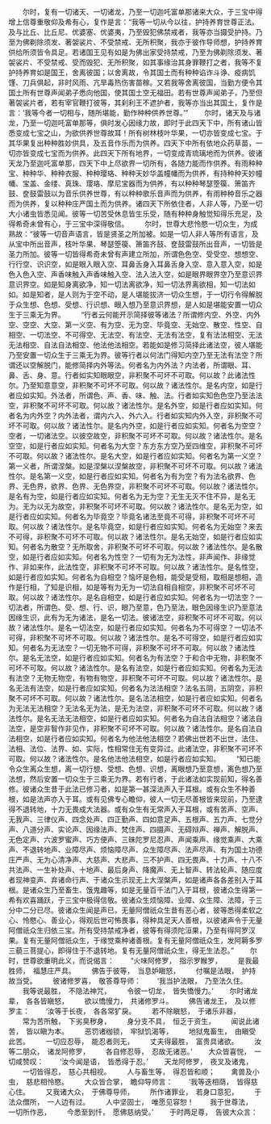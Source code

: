 <!-- { "loadSidebar": true } -->
　　尔时，复有一切诸天、一切诸龙，乃至一切迦吒富单那诸来大众，于三宝中得增上信尊重敬仰及希有心，复作是言：“我等一切从今以往，护持养育世尊正法。及与比丘、比丘尼、优婆塞、优婆夷，乃至毁犯佛禁戒者，我等亦当摄受护持。乃至为佛剃除须发、著袈裟片、不受禁戒、无所积聚，我亦于彼作导师想，护持养育供给所须皆令具足。若诸国王见有如是为佛出家受持禁戒，乃至为佛剃除须发、著袈裟片、不受禁戒、受而毁犯、无所积聚，如其事缘治其身罪鞭打之者，我等不复护持养育如是国王，舍离彼国；以舍离故，令其国土而有种种谄诈斗诤、疫病饥馑、刀兵俱起，非时风雨、亢旱毒热伤害苗稼。又若我等舍离彼国，当勤方便令其国土所有世尊声闻弟子悉向他国，使其国土空无福田。若有世尊声闻弟子，乃至但著袈裟片者，若有宰官鞭打彼等，其刹利王不遮护者，我等亦当出其国土，复作是言：‘我等今者一切相与，随所堪能，勤作种种供养世尊。’”
　　尔时，诸天及与诸龙，乃至一切迦吒富单那等，俱时发心因缘力故，即时于此四天下中，所有诸山皆悉变成七宝之山，为欲供养世尊故耳！所有树林枝叶华果，一切亦皆变成七宝。于其华果复出种种胜妙供具，及五音作乐而为供养。四天下中所有依地众药草苗，一切亦皆变成七宝而为供养。此四天下所有地界，一切变成青琉璃地而为供养。彼诸天龙乃至迦吒富单那，四天下中上尽欲界一切所有，各随力能而作供养。有雨种种宝、种种华、种种衣服、种种璎珞、种种天妙华盖幢幡而为供养，有持种种天妙幢幡、宝盖、金缕、真珠、璎珞、摩尼宝器而为供养，有以种种琴瑟箜篌、箫笛齐鼓、奁鼓雷鼓以为音乐供养世尊，有以种种歌乐音声而为供养，有雨种种音乐之器而为供养，复以种种庄严国土而为供养。诸四天下所依住者，人非人等，乃至一切大小诸虫皆悉见闻。彼等一切苦受休息皆生乐受，随有种种身触觉知得乐充足，及得希奇未曾有心，于三宝中深得敬信。
　　尔时，世尊大悲怜愍一切众生，为成熟故：“彼等一切音声语言，皆是贤圣之所加被。如是一切人非人等所有语言，及从宝中所出音声，枝叶华果、琴瑟箜篌、箫笛齐鼓、奁鼓雷鼓所出音声，一切皆是圣力所加。彼等一切皆得希奇未曾有声建立所加，所谓色色空、受受空、想想空、行行空、识识空，如是眼入眼入空、耳鼻舌身入耳鼻舌身入空、意入意入空，如是色入色入空、声香味触入声香味触入空、法入法入空，如是眼界眼界空乃至意识界意识界空。如是知身离欲净，知一切法离欲净，知一切法界离欲相，知一切法如如。如是知者，是人则为于空不动，是人堪能拔济一切众生想，于一切行令得解脱于众生想、色想、受想、行识想、眼入想乃至意识界想，是人如是堪能安置一切众生于三乘无为界。
　　“行者云何能开示简择彼等诸法？所谓修内空、外空、内外空、空空、大空、第一义空、有为空、无为空、毕竟空、无始空、散空、性空、自相空、一切法空、不可得空、无法空、有法空、无法有法空，复有法法相空、无法无法相空、自法自法相空、他法他法相空。若能如是修习简择此诸法空，彼人堪能乃至安置一切众生于三乘无为界。彼等行者以何法门得知内空乃至无法有法空？所谓还以空解脱门，能修简择内外等法。何者名为内外法？内法者，所谓眼、耳、鼻、舌、身、意。行者如实知眼眼空，非积聚不可坏不可取。何以故？此诸法性尔。乃至知意意空，非积聚不可坏不可取。何以故？诸法性尔。是名内空，如是行者应如实知。外法者，所谓色、声、香、味、触、法。行者如实知色色空乃至法法空，非积聚不可坏不可取。何以故？诸法性尔。是名外空，如是行者应如实知。何者名为内外空？内外法者，谓内六入、外六入。行者如实知内外入空，非积聚不可坏不可取。何以故？诸法性尔。是名内外空，如是行者应如实知。何者名为空空？空者，一切诸法空。以彼空故空，非积聚不可坏不可取。何以故？诸法性尔。是名空空，如是行者应如实知。何者名为大空？东方东方空乃至四维空，非积聚不可坏不可取。何以故？诸法性尔。是名大空，如是行者应如实知。何者名为第一义空？第一义者，所谓涅槃。如是涅槃以涅槃故空，非积聚不可坏不可取。何以故？诸法性尔。是名第一义空，如是行者应如实知。何者名为有为空？有为法名欲界、色界、无色界，欲界、色界、无色界空，非积聚不可坏不可取。何以故？诸法性尔。是名有为空，如是行者应如实知。何者名为无为空？无生无灭不住不异，是名无为。无为以无为故空，非积聚不可坏不可取。何以故？诸法性尔。是名无为空，如是行者应如实知。何者名为毕竟空？毕竟名诸法至竟不可得，非积聚不可坏不可取。何以故？诸法性尔。是名毕竟空，如是行者应如实知。何者名为无始空？来去不可得，非积聚不可坏不可取。何以故？诸法性尔。是名无始空，如是行者应如实知。何者名为散空？无所取舍，非积聚不可坏不可取。何以故？诸法性尔。是名散空，如是行者应如实知。何者名为性空？一切有为无为法性，非声闻作、非缘觉作、非如来作，此法性空，非积聚不可坏不可取。何以故？诸法性尔。是名性空，如是行者应如实知。何者名为自相空？恼坏是色相，能受是受相，取相是想相，造作是行相，了知是识相，如是等有为无为一切法自相自相空，非积聚不可坏不可取。何以故？诸法性尔。是名自相空，如是行者应如实知。何者名为一切法空？一切法者，所谓色、受、想、行、识，眼乃至意，色乃至法，眼色因缘生识乃至意法因缘生识，此有为无为诸法，是名一切法。彼诸法空，非积聚不可坏不可取。何以故？诸法性尔。是名一切法空，如是行者应如实知。何者名为不可得空？一切法不可得，非积聚不可坏不可取。何以故？诸法性尔。是名不可得空，如是行者应如实知。何者名为无法空？一切无物不可得，非积聚不可坏不可取。何以故？诸法性尔。是名无法空，如是行者应如实知。何者名为有法空？于和合中无物，非积聚不可坏不可取。何以故？诸法性尔。是名有法空，如是行者应如实知。何者名为无法有法空？无物无物空，有物有物空，非积聚不可坏不可取。何以故？诸法性尔。是名无法有法空，如是行者应如实知。何者名为法法相空？法名五阴，五阴空，非积聚不可坏不可取。何以故？诸法性尔。是名法法相空，如是行者应如实知。何者名为无法无法相空？无法名无为法，是无为法空，非积聚不可坏不可取。何以故？诸法性尔。是名无法无法相空，如是行者应如实知。何者名为自法自法相空？诸法自法空，是空非智作非见作，非积聚不可坏不可取。何以故？诸法性尔。是名自法自法相空，如是行者应如实知。何者名为他法他法相空？若佛出世若不出世，法住、法相、法位、法界、如、实际，性相常住无有变异过。此诸法空，非积聚不可坏不可取。何以故？诸法性尔。是名他法他法相空，如是行者应如实知。
　　“知已能令众生离众生想，离一切行想、受想、色想、识想，离眼想乃至意想，离色想乃至法想，然后安置一切众生于三乘无为界。若有行者，于此诸法如实现前知，得名善修。彼诸众生昔于此法已修习者，如是第一甚深法声入于耳根。或有众生不种善根，如是法声亦入于耳。或有见佛专心瞻仰，彼人一切无尽善根皆来现前，乃至逮得不退转地，十力无畏成大法器。或有众生有无常声入于耳根，或有苦声、空声、无我声、三律仪声、四念处声、四正勤声、四如意足声、五根声、五力声、七觉分声、八道分声、实论声、因缘法声、梵住声、四摄声、无碍辩声、禅声、解脱声、无色定声、六波罗蜜声、巧方便声、三昧陀罗尼忍声、声闻乘声、缘觉乘声、大乘声、不退转地声、业障尽声、烦恼障尽声、众生障尽声、法声尽声、有为国土功德庄严声、无为心清净声、大慈声、大悲声、三不护声、四无畏声、十力声、十八不共法声、一生补处声、十地声、最后身声、降魔声、无上智声、转法轮声、随应度者现神变声、弃诸命行声、于诸众生示现无上大涅槃声，如是诸声各各差别入于耳根。是诸众生乃至畜生、饿鬼趣等，如是无量百千法门入于耳根，彼诸众生得第一希有欢喜踊跃，于三宝中极得信敬。彼诸众生烦恼障、业障、众生障、法障，于三分中二分已尽。彼诸众生闻是声已，无量阿僧祇众生昔有恶心者，彼等悉得柔软之心、怜愍心、善业心，得观后世可怖畏事，得种具足天人善根，以彼诸声令于无量阿僧祇众生归依三宝。所有受持禁戒净者，彼等有得须陀洹果，乃至有得阿罗汉果。复有无量阿僧祇众生，于缘觉乘种诸善根。复有无量阿僧祇众生，发阿耨多罗三藐三菩提心，即得住于不退转地。复有无量阿僧祇众生，得无生法忍。”
　　尔时，世尊欲重明此义，而说偈言：
　　“火味阿修罗，　指示罗睺罗，
　　是我最胜师，　福慧庄严具。
　　佛告于彼等，　当息妒瞋怒，
　　付嘱是法眼，　护持故当受。
　　彼诸修罗喜，　敬答尊导师：
　　‘我当护法眼，　乃至法久住。
　　我等说最胜，　不隐法神咒，
　　令彼一切龙，　皆失憍慢力。’
　　尔时诸龙辈，　各各皆瞋怒，
　　欲以憍慢力，　共诸修罗斗。
　　佛告诸龙王，　及以修罗主：
　　‘汝等于长夜，　各各常犷戾。
　　若不除瞋怒，　于诸乐非器，
　　常为苦所触，　下劣臭秽身，
　　身分支不具，　恒乏于资生，
　　闻说此诸苦，　皆以瞋为本。
　　恶罚诸枷锁，　牢狱饥渴等，
　　地狱鬼畜生，　由瞋受此苦。
　　一切应忍辱，　能忍者则无，
　　丈夫得最胜，　富贵具诸欲。
　　汝等二朋众，　诸龙阿修罗，
　　各自修忍辱，　忍故无诸恶。’
　　大众皆喜悦，　一切咸赞叹：
　　‘汝今闻是语，　皆悉得于忍。’
　　天龙阿修罗，　夜叉及诸鬼，
　　一切皆得忍，　慈心共相视。
　　人与畜生等，　得忍皆和顺；
　　禽兽及小虫，　慈悲相怜愍。
　　大众皆合掌，　瞻仰导师言：
　　‘我等迭相荫，　皆得慈心住。
　　又我诸大众，　于佛尊导师，
　　所作诸罪业，　若身口意犯，
　　于法众僧所，　一人边有过。
　　人中坚固士，　唯愿见容恕！
　　我于世尊法，　一切所作恶，
　　今悉至到忏，　愿佛慈纳受。’
　　于时两足尊，　告彼大众言：

